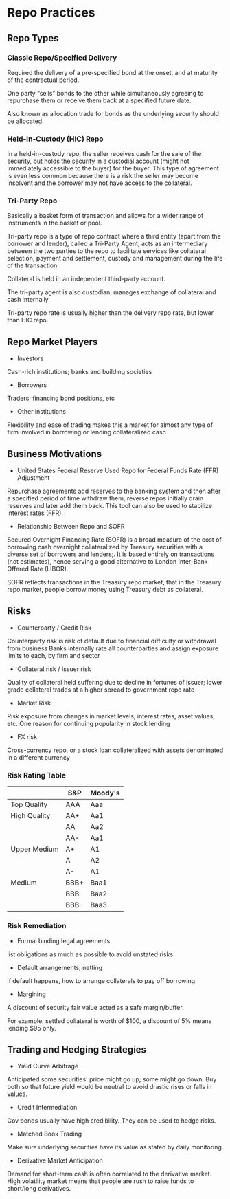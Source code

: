 # Repo Practices

## Repo Types

### Classic Repo/Specified Delivery

Required the delivery of a pre-specified bond at the onset, and at maturity of the contractual period. 

One party “sells” bonds to the other while simultaneously
agreeing to repurchase them or receive them back at a
specified future date.

Also known as allocation trade for bonds as the underlying security should be allocated.

### Held-In-Custody (HIC) Repo

In a held-in-custody repo, the seller receives cash for the sale of the security, but holds the security in a custodial account (might not immediately accessible to the buyer) for the buyer. 
This type of agreement is even less common because there is a risk the seller may become insolvent and the borrower may not have access to the collateral.

### Tri-Party Repo

Basically a basket form of transaction and allows for a wider range of instruments in the basket or pool. 

Tri-party repo is a type of repo contract where a third entity (apart from the borrower and lender), called a Tri-Party Agent, acts as an intermediary between the two parties to the repo to facilitate services like collateral selection, payment and settlement, custody and management during the life of the transaction.

Collateral is held in an independent third-party account.

The tri-party agent is also custodian, manages exchange of collateral and cash internally

Tri-party repo rate is usually higher than the delivery repo rate, but lower than HIC repo.

## Repo Market Players

* Investors

Cash-rich institutions; banks and building societies

* Borrowers

Traders; financing bond positions, etc

* Other institutions

Flexibility and ease of trading makes this a market for almost any type of firm
involved in borrowing or lending collateralized cash

## Business Motivations

* United States Federal Reserve Used Repo for Federal Funds Rate (FFR) Adjustment

Repurchase agreements add reserves to the banking system and then after a specified period of time withdraw them; 
reverse repos initially drain reserves and later add them back. 
This tool can also be used to stabilize interest rates (FFR).

* Relationship Between Repo and SOFR

Secured Overnight Financing Rate (SOFR) is a broad measure of the cost of borrowing cash overnight collateralized by Treasury securities with a diverse set of borrowers and lenders;.
It is based entirely on transactions (not estimates), hence serving a good alternative to London Inter-Bank Offered Rate (LIBOR).

SOFR reflects transactions in the Treasury repo market, that in the Treasury repo market, people borrow
money using Treasury debt as collateral. 

## Risks

* Counterparty / Credit Risk

Counterparty risk is risk of default due to financial difficulty or withdrawal from business
Banks internally rate all counterparties and assign exposure limits to each, by firm and sector

* Collateral risk / Issuer risk

Quality of collateral held suffering due to decline in fortunes of issuer; 
lower grade collateral trades at a higher spread to government repo rate

* Market Risk

Risk exposure from changes in market levels, interest rates, asset values, etc. 
One reason for continuing popularity in stock lending

* FX risk

Cross-currency repo, or a stock loan collateralized with
assets denominated in a different currency

### Risk Rating Table

||S&P|Moody's|
|-|-|-|
|Top Quality|AAA|Aaa|
|High Quality|AA+|Aa1|
||AA|Aa2|
||AA-|Aa1|
|Upper Medium|A+|A1|
||A|A2|
||A-|A1|
|Medium|BBB+|Baa1|
||BBB|Baa2|
||BBB-|Baa3|

### Risk Remediation

* Formal binding legal agreements 

list obligations as much as possible to avoid unstated risks

* Default arrangements; netting 

if default happens, how to arrange collaterals to pay off borrowing
* Margining 

A discount of security fair value acted as a safe margin/buffer.

For example, settled collateral is worth of $100, a discount of 5% means lending $95 only.

## Trading and Hedging Strategies

* Yield Curve Arbitrage

Anticipated some securities' price might go up; some might go down.
Buy both so that future yield would be neutral to avoid drastic rises or falls in values.

* Credit Intermediation

Gov bonds usually have high credibility.
They can be used to hedge risks.

* Matched Book Trading

Make sure underlying securities have its value as stated by daily monitoring.

* Derivative Market Anticipation

Demand for short-term cash is often correlated to the derivative market.
High volatility market means that people are rush to raise funds to short/long derivatives.